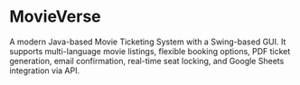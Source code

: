 # MovieVerse
 A modern Java-based Movie Ticketing System with a Swing-based GUI. It supports multi-language movie listings, flexible booking options, PDF ticket generation, email confirmation, real-time seat locking, and Google Sheets integration via API.
